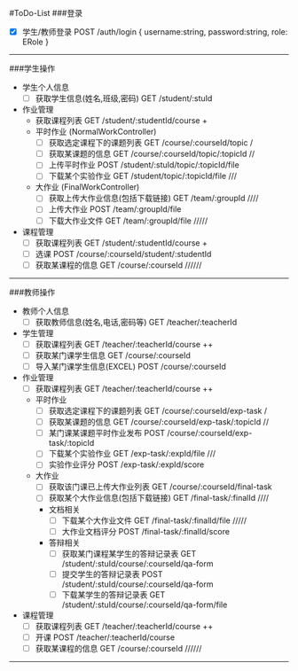 #ToDo-List
###登录
- [x] 学生/教师登录                              POST /auth/login { username:string, password:string, role: ERole }
----
###学生操作
- 学生个人信息
  - [ ] 获取学生信息(姓名,班级,密码)                 GET /student/:stuId
- 作业管理
  - 获取课程列表                               GET /student/:studentId/course +
  - 平时作业 (NormalWorkController)
    - [ ] 获取选定课程下的课题列表                   GET /course/:courseId/topic    /
    - [ ] 获取某课题的信息                         GET /course/:courseId/topic/:topicId  //
    - [ ] 上传平时作业                             POST /student/:stuId/topic/:topicId/file
    - [ ] 下载某个实验作业                          GET /student/topic/:topicId/file        ///
  - 大作业 (FinalWorkController)
    - [ ] 获取上传大作业信息(包括下载链接)             GET /team/:groupId        ////
    - [ ] 上传大作业                               POST /team/:groupId/file
    - [ ] 下载大作业文件                            GET /team/:groupId/file  /////
- 课程管理
  - [ ] 获取课程列表                               GET /student/:studentId/course +
  - [ ] 选课                                     POST /course/:courseId/student/:studentId
  - [ ] 获取某课程的信息                           GET /course/:courseId   //////
----
###教师操作
- 教师个人信息
  - [ ] 获取教师信息(姓名,电话,密码等)               GET /teacher/:teacherId
- 学生管理
  - [ ] 获取课程列表                              GET /teacher/:teacherId/course   ++        
  - [ ] 获取某门课学生信息                         GET /course/:courseId
  - [ ] 导入某门课学生信息(EXCEL)                  POST /course/:courseId
- 作业管理
  - [ ] 获取课程列表                              GET /teacher/:teacherId/course   ++
  - 平时作业
    - [ ] 获取选定课程下的课题列表                  GET /course/:courseId/exp-task   /
    - [ ] 获取某课题的信息                        GET /course/:courseId/exp-task/:topicId  //
    - [ ] 某门课某课题平时作业发布                  POST /course/:courseId/exp-task/:topicId
    - [ ] 下载某个实验作业                         GET /exp-task/:expId/file      ///
    - [ ] 实验作业评分                            POST /exp-task/:expId/score
  - 大作业
    - [ ] 获取该门课已上传大作业列表                 GET /course/:courseId/final-task
    - [ ] 获取某个大作业信息(包括下载链接)            GET /final-task/:finalId     ////
    - 文档相关
      - [ ] 下载某个大作业文件                      GET /final-task/:finalId/file  /////
      - [ ] 大作业文档评分                         POST /final-task/:finalId/score
    - 答辩相关
      - [ ] 获取某门课程某学生的答辩记录表            GET /student/:stuId/course/:courseId/qa-form
      - [ ] 提交学生的答辩记录表                    POST /student/:stuId/course/:courseId/qa-form
      - [ ] 下载某学生的答辩记录表                  GET /student/:stuId/course/:courseId/qa-form/file
- 课程管理
  - [ ] 获取课程列表                              GET /teacher/:teacherId/course   ++
  - [ ] 开课                                    POST /teacher/:teacherId/course   
  - [ ] 获取某课程的信息                           GET /course/:courseId    //////
----


